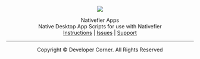 <div align="center">

<a href="https://www.developer-corner.xyz/">![](https://raw.githubusercontent.com/DevCorner-Github/DevCorner-Website/main/docs/assets/Logo-Word.png)</a>

Nativefier Apps
<br />
Native Desktop App Scripts for use with Nativefier
<br />
<a href="https://docs.developer-corner.xyz/p/ABOUT_NATIVE_APPS.html">Instructions</a> | <a href="https://github.com/DevCorner-Github/.github/issues">Issues</a> | <a href="https://www.developer-corner.xyz">Support</a>
<hr />
Copyright © Developer Corner. All Rights Reserved
</div>